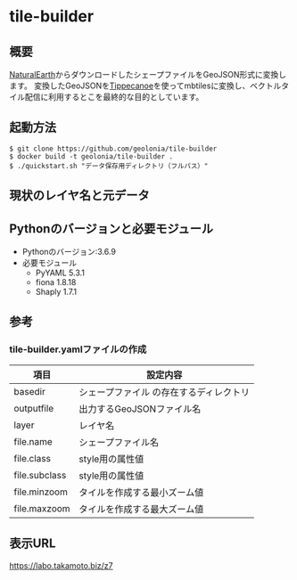 # tile-builder
## 概要

[NaturalEarth](https://www.naturalearthdata.com)からダウンロードしたシェープファイルをGeoJSON形式に変換します。
変換したGeoJSONを[Tippecanoe](https://github.com/mapbox/tippecanoe)を使ってmbtilesに変換し、ベクトルタイル配信に利用するとこを最終的な目的としています。

## 起動方法

```
$ git clone https://github.com/geolonia/tile-builder  
$ docker build -t geolonia/tile-builder .  
$ ./quickstart.sh "データ保存用ディレクトリ（フルパス）"  
```
## 現状のレイヤ名と元データ

## Pythonのバージョンと必要モジュール

* Pythonのバージョン:3.6.9
* 必要モジュール
  * PyYAML 5.3.1
  * fiona 1.8.18
  * Shaply 1.7.1

## 参考

### tile-builder.yamlファイルの作成

|項目|設定内容|
|----|----|
|basedir|シェープファイル の存在するディレクトリ|
|outputfile|出力するGeoJSONファイル名|
|layer|レイヤ名|
|file.name|シェープファイル名|
|file.class|style用の属性値|
|file.subclass|style用の属性値|
|file.minzoom|タイルを作成する最小ズーム値|
|file.maxzoom|タイルを作成する最大ズーム値|

## 表示URL

https://labo.takamoto.biz/z7
